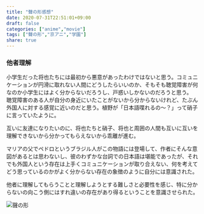 ```yaml
---
title: "聲の形感想"
date: 2020-07-31T22:51:01+09:00
draft: false
categories: ["anime","movie"]
tags: ["聲の形","京アニ","学園"]
share: true
---
```

### 他者理解  
小学生だった将也たちには最初から悪意があったわけではないと思う。コミュニケーションが円滑に取れない人間にどうしたらいいのか、そもそも聴覚障害が何なのか小学生にはよく分からないだろうし、戸惑いしかないのだろうと思う。
聴覚障害のある人が自分の身近にいたことがないから分からないけれど、たぶん外国人に対する感覚に近いのだと思う。植野が「日本語喋れるの～？」って硝子に言っていたように。
  
互いに友達になりたいのに、将也たちと硝子、将也と周囲の人間も互いに互いを理解できないから分かってもらえないから乖離が進む。
  
マリアの父でペドロというブラジル人がこの物語には登場して、作者にそんな意図があるとは思わないし、彼のわずかな台詞での日本語は堪能であったが、それでも外国人という存在は上手くコミュニケーションが取り合えない、何を考えてどう思っているのかがよく分からない存在の象徴のように自分には意識された。  
  
他者に理解してもらうことと理解しようとする難しさと必要性を感じ、特に分からないの向こう側にはすれ違いの存在があり得るということを意識させられた。
  
![聲の形](\IMG_7471.jpg)